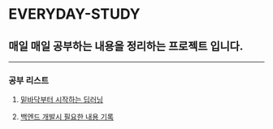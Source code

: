 EVERYDAY-STUDY
==============

## 매일 매일 공부하는 내용을 정리하는 프로젝트 입니다.

*****

### 공부 리스트

1. [밑바닥부터 시작하는 딥러닝](../deep-learning-from-bottom)

2. [백엔드 개발시 필요한 내용 기록](../backend)